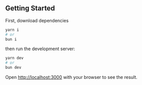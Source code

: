 ## Getting Started

First, download dependencies

```bash
yarn i
# or
bun i
```

then run the development server:

```bash
yarn dev
# or
bun dev
```

Open [http://localhost:3000](http://localhost:3000) with your browser to see the result.
